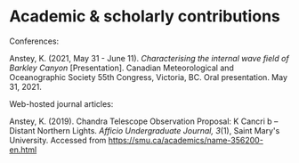 # Academic &amp; scholarly contributions

Conferences:

Anstey, K. (2021, May 31 - June 11). _Characterising the internal wave field of Barkley Canyon_ [Presentation]. Canadian Meteorological and Oceanographic Society 55th Congress, Victoria, BC. Oral presentation. May 31, 2021.

Web-hosted journal articles:

Anstey, K. (2019). Chandra Telescope Observation Proposal: K Cancri b – Distant Northern Lights. *Afficio Undergraduate Journal, 3*(1), Saint Mary's University. Accessed from https://smu.ca/academics/name-356200-en.html
